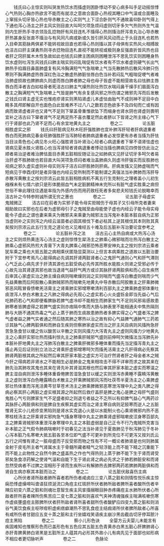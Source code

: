 <!-- { "loadSidebar": true } -->
　　钱氏曰心主惊实则叫哭发热饮水而搐虚则困卧悸动不安心病多叫手足动摇惊悸心气热则心胸亦热欲言不能而有就凉之意故合面卧心热视其睡口中气温或合面睡及上窜摇头切牙皆心热也导赤散主之心实则气上下涩合卧则气不通故喜仰卧则气得上下通也泻心汤主之肝主风实则目直大叫呵欠项急烦闷虚则切牙多欠气热则外生气温则内生肝热手寻衣领及乱捻物肝有风目连札不搐得心热则搐治肝泻青丸治心导赤散肝热甚身反张直不搐治与有风同凡病或新或久皆引肝风风动而止于头目连札也若热入目牵其筋脉两俱紧不能转视故目直也若得心热则搐以其子母俱有实热风火相搏故也洁古曰肝主谋勇热则寻衣捻物目连札直视不能转视或极则身反强直折皆风热也目者肝之窍肝属木木性急故如此也钱氏曰脾主困病则困睡泄泻不思乳饮实则困睡身热饮水虚则吐泻生风钱氏曰肺主喘实则闷乱喘促有饮水者有不饮水者虚则硬气长出气肺热手掐眉目鼻面肺盛复有风冷胸满短气气急喘嗽上气当先散肺热后散风冷肺只伤寒则不胸满肺虚热唇深红色治之散虚热肺脏怯唇白色当补若闷乱气粗喘促哽气者难治肺虚损故也脾肺病久则虚而唇白脾者肺之母也母子皆虚不能相营故名曰怯肺主唇唇白而泽者吉白如枯骨者死洁古曰肺主气燥热则壮热饮水喘闷鼻干燥手扪眉面泻白散主之胸满短气气急喘嗽上气皆是肺气有余复感风邪之所伤谓之微邪先泻而后发散之钱氏曰肾主虚无实也惟疮疹肾实则黑陷肾虚儿本虚怯由胎气不成则神不足目中白睛多其颅即解自开也面色白此皆难养不过八八之数若恣色欲多不及四旬而亡或有因病而致肾虚者非也又肾气不足则下窜盖骨重惟欲坠下而缩身也肾水阴也肾虚则畏明宜补之洁古曰下窜者肾气不足两足热不喜衣覆足然此者脐以下皆肾之所主缘心气下行于肾部也此乃肾不足而心有余宜地黄丸主之
　　
　　卷之二
　　
　　论五脏相胜虚实之邪
　　钱氏曰肝脏病见秋木旺肝强胜肺也宜补肺泻肝轻者肝病退重者唇白而死肺病见春金旺肺强胜肝当泻肺轻者肺病退重者必发惊更有赤者当搐为肝怯当目淡青色也心病见冬火旺心强胜肾当补肾治心轻者心病退重者下窜不语肾怯虚也肾病见夏水胜火肾胜心也当泻肾轻者肾病退重者悸动当搐也脾病见四傍皆仿此治之顺者易治逆者难治脾怯面目赤黄五脏相反随证治之如肺病又见肝证切牙多呵欠者易治肝虚不胜肺故也若目直大叫哭项急烦闷者难治盖肺病久则虚冷肝强实而反胜肺也视病之邪久虚实虚则补母实则泻子洁古曰肝胜肺则肝病。肝病发搐又见肺虚喘而气短病见于申酉戌时是者异强也内经云受所制而不能制谓之真强法当补脾肺而泻肝导赤散泻黄散主之按刘宗浓云此皆五脏相胜病机不离五行生克制化之理者盖小儿初生襁褓未有七情六欲只是形体脆弱血气未定脏腑精神未完所以有脏气虚实胜乘之病但世俗不审此理往往遇是率指为外感内伤而用药致枉死者多矣悲夫矧钱氏论脱略幸而洁古补之今特参附诚所谓无穷之惠也
　　
　　卷之二
　　
　　论五脏子母虚实鬼贼微正
　　洁古曰在前者为实邪子能令母实拒贼伤于母其子又引母所克者妻来相助故曰实邪也在后者为虚邪母引子之鬼贼至由母能使子虚也内经云子能令母实母能令子虚此之谓也妻来乘夫为微邪夫来乘妻为贼邪法当泻鬼补本脏本脏自病为正邪当虚则补之实则泻之内经云滋苗者必固其根伐下者必枯其上逆其根伐其本则败其真矣按刘宗浓云此五行生克之道论也义见难经五十难及后五脏补泻治要论宜参考之
　　
　　卷之二
　　
　　论五脏补泻之法
　　洁古云心主热自病或大热泻心汤主之实则烦热黄连泻心汤主之虚则惊悸生犀汤主之肺乘心微邪喘而壮热泻白散主之肺乘心虚邪风热煎大青膏下大青丸脾乘心贼邪恐怖恶寒安神丸主之按刘宗浓云乘者犹车乘之乘也大抵五脏之病相乘伏匿隐显莫测以上但言本病乘胜之道故以五脏治要附于下宜参考焉凡心脏得病必先调其肝肾两脏肾者心之鬼肝气通则心气和肝气滞则心气乏此心病先求于肝清其源也五脏受病必先传其所胜水能胜火则肾之受邪必传于心故先治其肾遂其邪也故当退肾气益肝气两方或诊其脉肝肾两脏俱和而心自生疾然后审其心家虚实治之肺主燥自病则喘嗽燥则润之实则喘而气盛泻白散虚则喘而少气先益黄散而后阿胶散心乘肺贼邪热而喘嗽先地黄丸中导赤散后阿胶散主之肝乘肺微邪恶风眩冒昏愦嗽羌活膏主之肾乘肺实邪增寒嗽清利百部丸主之脾乘肺虚邪体重吐痰泄泻人参白术散主之凡肺之得病必先观心之虚实若心火炎盛铄金即当先益心气后吃肺药若心气和即便看脾脉若脾气虚冷却不能相生而肺家生气不足则风邪易感故患肺寒者皆脾虚得之若脾气盛实则亦痞隔中焦而大肠与肺表里不能相通夫中焦热隔则肺与大肠不通其热毒之气必上蒸于肺而生痰故患肺热者多脾实得之心气盛者泻之脾气虚者益之脾气实者通之然后随其肺之寒热以治之故有抑心气益脾气通肺气三药若诊其脉气心脾两脏俱和而肺自生疾则但察肺家虚实而治之肝主风自病则风搐拘急肝苦急急食甘以缓之佐以酸苦以辛散之实则风搐力大泻青丸主之虚则风搐力少地黄丸主之心乘肝实邪壮热而搐利惊丸主之肺乘肝贼邪气盛则前伸呵欠微搐法当泻肺先补本脏补肝地黄丸主之泻肺泻白散主之脾乘肝微邪多睡体重而搐先当定搐泻青丸主之搐止再见后证则别立法治之肾乘肝虚邪增寒呵欠而搐羌活膏主之凡肝得病必先察其肺肾两脏根其病之所起然后审其肝家本脏之虚实方可治疗然肾者肝之母金者木之贼今肝之得病若非肾水之不能相生必是肺金之鬼来相攻击不得不详审而求之故其来在肺先治其肺攻其鬼也其来在肾先补其肾滋其根也然后审其肝家本脏之虚实而寒温之脾主湿自病则泄泻多睡体重昏倦脾苦湿急食甘以缓之实则泄泻赤黄睡不露睛泻黄散主之虚则泄泻白色睡露睛白术散主之肝乘脾贼邪风泻而吐茯苓半夏汤主之心乘脾虚邪壮热体重而泻羌活黄芩甘草苍术汤主之肺乘脾微邪恶寒泄泻理中丸之类凡脾之得病必察其肝心两脏之虚实根其源之所起然后救疗盖肝是脾之鬼心是脾之母肝气盛则鬼胜心气亏则脾家生气不足盛者抑之则退亏者益之不乏所以有抑脾气益心气两药诊其脉肝心两脏俱和则是脾自生疾察其虚实而治之肾主寒自病则足胫寒而逆人之五脏惟肾无实小儿疮疹变黑陷则是肾水实克退心火是以水能制火也心乘肾微邪内热不恶寒桂枝汤主之肝乘肾实邪拘急气搐身寒理中丸主之肺乘肾虚邪喘嗽皮涩身寒百部丸主之脾乘肾贼邪体重泄泻身寒理中丸主之本脏虚弱是自己正令不行乃鬼贼所克害当补本脏之正气假令肺病喘嗽时于初春见之法当补肾见于夏救肺见于秋泻肺见于冬补心泻本脏乃名寒嗽大抵五脏各至本位即气盛不可更补到所克位不可更泻又按刘氏云五行之间惟有肾之一脏母盛而子反受邪而物之性有不可一概论者肺肾是也何则肺属金射于皮毛所主者气肾属水主于骨髓所藏者精气之轻浮能上而不能下精之沉重能下而不能上此物性之自然今肺之盛盖热之作也气得热则上蒸于肺不能下生于肾而肾受邪矣急食凉药解之使肾气温和自能下生于肾此肾之病必先求之于肺若肺脏安和而肾忽然受病者不过脾之湿相形于肾而生疾所以有解肺热去脾邪两药若脾肺两脏俱和而肾自生病亦察其本脏而治之
　　
　　卷之二
　　
　　论五脏伏敌喜伤主病
　　心所伏者肾所敌者肺所喜者若所伤者咸卤应三变八蒸之脏和则情性悦乐疾主惊痫恐悸虚燥啼叫谵语狂烦涎流口角痘主红斑肝所伏者肺所敌者脾所喜者酸所伤者辛辣应初变六蒸之脏和则魂壮意智生疾主风挛搐搦眼目肿赤疼痛痘主水肺所伏者心所敌者肝所喜者辣所伤焦苦应二变七蒸之脏和则喜欢气夹神清魂强疾主喘满咳嗽伤寒作虚痰壅盛痘主脓脾所伏者肝所敌者肾所喜者甜所伤者酸酽应四变九蒸之脏和则消谷气美饮食疾主呕哕疳积虚痢痞癖潮热不思乳食痘主结痂肾所伏者脾所敌者心所喜有咸所伤者甘甜应五变十蒸之脏和主行坐嬉戏笑语疾主崩沙黑齿截齿切牙停耳脓汁痘主黑陷
　　
　　卷之二
　　
　　察小儿形色诀
　　全婴方云夫婴儿未能言有疾固难知也惟察形色而已盖形色有五色应其五脏五色青黄赤白黑五脏心肝脾肺肾心赤肝青脾黄肺白肾黑是五脏所主人蕴其内必形其外故小儿有病先见于面部也如形病不相应者更切脉听声
　　
　　卷之二
　　
　　色脉论
